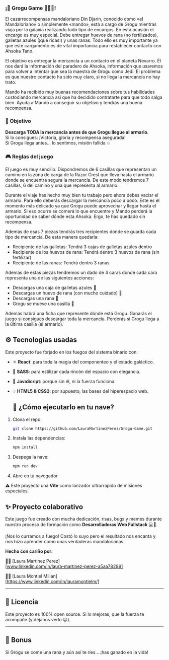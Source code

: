 ### **¡🌌 Grogu Game 🐸🍪🥚!**

El cazarrecompensas mandaloriano Din Djarin, conocido como «el Mandaloriano» o simplemente «mando», está a cargo de Grogu mientras viaja por la galaxia realizando todo tipo de encargos. En esta ocasión el encargo es muy especial. Debe entregar huevos de rana (no fertilizados), galletas azules (¡qué ricas!) y unas ranas. Todo ello es muy importante ya que este cargamento es de vital importancia para restablecer
contacto con Ahsoka Tano.

El objetivo es entregar la mercancía a un contacto en el planeta Nevarro. Él nos dará la información del paradero de Ahsoka, información que usaremos para volver a intentar que sea la maestra de Grogu como Jedi. El problema es que nuestro contacto ha sido muy claro, si no llega la mercancía no hay trato.

Mando ha recibido muy buenas recomendaciones sobre tus habilidades custodiando mercancía así que ha decidido contratarte para que todo salga bien. Ayuda a Mando a conseguir su objetivo y tendrás una buena recompensa.

### 🎯 Objetivo

**Descarga TODA la mercancía antes de que Grogu llegue al armario.**  
Si lo consigues: ¡Victoria, gloria y recompensa asegurada!  
Si Grogu llega antes... lo sentimos, misión fallida 💥

### 🎮 Reglas del juego

El juego es muy sencillo. Dispondremos de 6 casillas que representan un camino en la
zona de carga de la Razor Crest que lleva hasta el armario donde se encuentra segura
la mercancía. De este modo tendremos 7 casillas, 6 del camino y una que representa al
armario:

Durante el viaje has hecho muy bien tu trabajo pero ahora debes vaciar el armario. Para ello deberás descargar la mercancía poco a poco. Este es el momento más delicado ya que Grogu puede aprovechar y llegar hasta el armario. Si eso ocurre se comerá lo que encuentre y Mando perderá la oportunidad de saber dónde esta Ahsoka.
Ergo, te has quedado sin recompensa.

Además de esas 7 piezas tendrás tres recipientes donde se guarda cada tipo de mercancía. De esta manera quedaría:

- Recipiente de las galletas: Tendrá 3 cajas de galletas azules dentro
- Recipiente de los huevos de rana: Tendrá dentro 3 huevos de rana (sin fertilizar)
- Recipiente de las ranas: Tendrá dentro 3 ranas

Además de estas piezas tendremos un dado de 4 caras donde cada cara representa una de las siguientes acciones:

- Descargas una caja de galletas azules 🍪
- Descargas un huevo de rana (con mucho cuidado) 🥚
- Descargas una rana 🐸
- Grogu se mueve una casilla 👣

Además habrá una ficha que represente dónde está Grogu. Ganarás el juego si consigues descargar toda la mercancía. Perderás si Grogu llega a la última casilla (el armario).

## ⚙️ Tecnologías usadas

Este proyecto fue forjado en los fuegos del sistema binario con:

- ⚛️ **React**: para toda la magia del componenteo y el estado galáctico.
- 🎨 **SASS**: para estilizar cada rincón del espacio con elegancia.
- 🧪 **JavaScript**: porque sin él, ni la fuerza funciona.
- 💡 **HTML5 & CSS3**: por supuesto, las bases del hiperespacio web.

  ## 🚀 ¿Cómo ejecutarlo en tu nave?

1. Clona el repo:

   ```bash
   git clone https://github.com/LauraMartinezPerez/Grogu-Game.git

2. Instala las dependencias:
    ```bash
   npm install
3. Despega la nave:
   ```bash
   npm run dev
4. Abre en tu navegador

⚠️ Este proyecto una **Vite** como lanzador ultrarrápido de misiones especiales.

## ✨ Proyecto colaborativo

Este juego fue creado con mucha dedicación, risas, bugs y memes durante nuestro proceso de formación como **Desarrolladoras Web Fullstack** 💻💫.

¡Nos lo curramos a fuego! Costó lo suyo pero el resultado nos encanta y nos hizo aprender como unas verdaderas mandalorianas.

**Hecho con cariño por:**

👩‍💻 [Laura Martinez Perez]  
[www.linkedin.com/in/laura-martinez-perez-a5aa78299]

👩‍💻 [Laura Montiel Millan]  
[https://www.linkedin.com/in/lauramontielm/]

---

## 🤝 Licencia

Este proyecto es 100% open source. Si lo mejoras, que la fuerza te acompañe (y déjanos verlo 😉).

---

## 🐣 Bonus

Si Grogu se come una rana y aún así te ríes... ¡has ganado en la vida!
